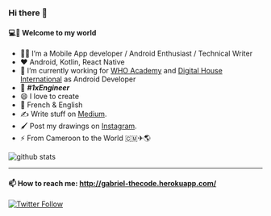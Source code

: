 ### Hi there 👋


#### 💻💫 Welcome to my world

- 👨‍💻 I’m a Mobile App developer / Android Enthusiast / Technical Writer
- ❤️ Android, Kotlin, React Native
- 🔭 I’m currently working for [WHO Academy](https://github.com/WHOAcademy) and [Digital House International](https://digitalhouse-int.com/) as Android Developer
- 👯 ***#1xEngineer***
- 😄 I love to create
- 💬 French & English
- ✍️ Write stuff on [Medium](https://medium.com/@gabriel_theCode). 
- 🖌️ Post my drawings on [Instagram](https://www.instagram.com/pencil_mood).
- ⚡ From Cameroon to the World 🇨🇲✈🌎

![github stats](https://github-readme-stats.vercel.app/api?username=gabriel-thecode&show_icons=true)

---

#### 📫 How to reach me: http://gabriel-thecode.herokuapp.com/

[![Twitter Follow](https://img.shields.io/twitter/follow/gabriel_theCode.svg?style=social)](https://twitter.com/gabriel_theCode)
